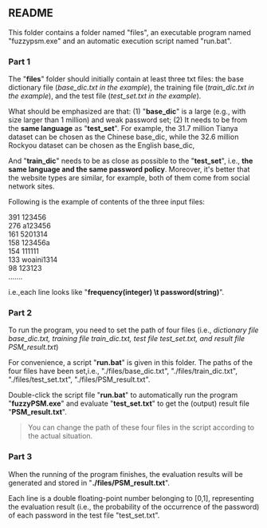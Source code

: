 ## README
This folder contains a folder named "files", an executable program named "fuzzypsm.exe" and an automatic execution script named "run.bat".

### Part 1
The "**files**" folder should initially contain at least three txt files: the base dictionary file (*base_dic.txt in the example*), the training file (*train_dic.txt in the example*), and the test file (*test_set.txt in the example*).

What should be emphasized are that: (1) "**base_dic**" is a large (e.g., with size larger than 1 million) and weak password set; (2) It needs to be from the **same language** as "**test_set**". For example, the 31.7 million Tianya dataset can be chosen as the Chinese base_dic, while the 32.6 million Rockyou  dataset can be chosen as the English base_dic,

And "**train_dic**" needs to be as close as possible to the "**test_set**", i.e., **the same language and the same password policy**. Moreover, it's better that the website types are similar, for example, both of them come from social network sites.

Following is the example of contents of the three input files:

391	123456 <br>
276	a123456 <br>
161	5201314 <br>
158	123456a <br>
154	111111 <br>
133	woaini1314 <br>
98	123123 <br>
.......

i.e.,each line looks like "**frequency(integer) \t password(string)**".

### Part 2
To run the program, you need to set the path of four files (i.e., *dictionary file base_dic.txt, training file train_dic.txt, test file test_set.txt, and result file PSM_result.txt*)

For convenience, a script "**run.bat**" is given in this folder. The paths of the four files have been set,i.e., "./files/base_dic.txt", "./files/train_dic.txt", "./files/test_set.txt",  "./files/PSM_result.txt".

Double-click the script file "**run.bat**" to automatically run the program "**fuzzyPSM.exe**" and evaluate "**test_set.txt**" to get the (output) result file "**PSM_result.txt**".

> You can change the path of these four files in the script according to the actual situation.

### Part 3
When the running of the program finishes, the evaluation results will be generated and stored in "**./files/PSM_result.txt**".

Each line is a double floating-point number belonging to [0,1], representing the evaluation result (i.e., the probability of the occurrence of the password) of each password in the test file "test_set.txt".